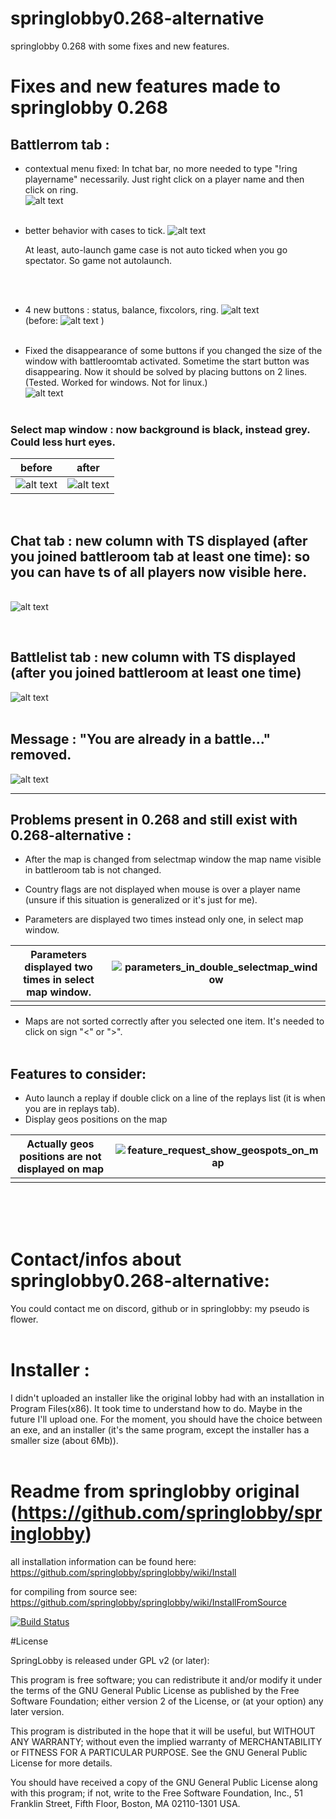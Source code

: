 # springlobby0.268-alternative

springlobby 0.268 with some fixes and new features.

# Fixes and new features made to springlobby 0.268


## Battlerrom tab : 

* contextual menu fixed: In tchat bar, no more needed to type "!ring playername" necessarily. Just right click on a player name and then click on ring.
  &nbsp;  
   ![alt text](images_for_readme/contextual_menu.png)     
  &nbsp;  

* better behavior with cases to tick.
  ![alt text](images_for_readme/spectator_imready_autolaunch_fix.png)

  At least, auto-launch game case is not auto ticked when you go spectator. So game not autolaunch.

  
  &nbsp;  
  &nbsp;  

* 4 new buttons : status, balance, fixcolors, ring.
  ![alt text](images_for_readme/4_buttons_added_battleroom_tab.png)
  &nbsp;  
  (before:
  ![alt text](images_for_readme/battleroom_tab_buttons_before.png)
  )
  &nbsp;  
  &nbsp;  

* Fixed the disappearance of some buttons if you changed the size of the window with battleroomtab activated. Sometime the start button was disappearing. Now it should be solved by placing buttons on 2 lines. (Tested. Worked for windows. Not for linux.)
&nbsp;  
![alt text](images_for_readme/sometimes_start_button_disappeared.png)
&nbsp;  
&nbsp;  

### Select map window : now background is black, instead grey. Could less hurt eyes.

| before                                                                          | after                                                                            |
| ------------------------------------------------------------------------------- | -------------------------------------------------------------------------------- |
| ![alt text](images_for_readme/select_map_grey_background.png) | ![alt text](images_for_readme/select_map_black_background.png) |
&nbsp;    

## Chat tab : new column with TS displayed (after you joined battleroom tab at least one time): so you can have ts of all players now visible here.
&nbsp;  
  ![alt text](images_for_readme/ts_added_official_server_size_reduced.png)     

&nbsp;  


## Battlelist tab : new column with TS displayed (after you joined battleroom at least one time)
![alt text](images_for_readme/battlelist_tab.png)
&nbsp;  
&nbsp;  

## Message : "You are already in a battle..." removed.
![alt text](images_for_readme/window_you_are_already_in_a_battle.png)
&nbsp;  
***

## Problems present in 0.268 and still exist with 0.268-alternative :

- After the map is changed from selectmap window the map name visible in battleroom tab is not changed.

- Country flags are not displayed when mouse is over a player name (unsure if this situation is generalized or it's just for me).
- Parameters are displayed two times instead only one, in select map window.

| Parameters displayed two times in select map window. | ![parameters_in_double_selectmap_window](images_for_readme/parameters_in_double_selectmap_window.png) |
| ---------------------------------------------------- | ------------------------------------------------------------ |
|                                                      |                                                              |
- Maps are not sorted correctly after you selected one item. It's needed to click on sign "<" or ">". 
&nbsp;  
&nbsp;  

## Features to consider:
- Auto launch a replay if double click on a line of the replays list (it is when you are in replays tab).
- Display geos positions on the map

| Actually geos positions are not displayed on map | ![feature_request_show_geospots_on_map](images_for_readme/feature_request_show_geospots_on_map.png) |
| :----------------------------------------------: | ------------------------------------------------------------ |
|                                                  |                                                              |

&nbsp;  
&nbsp;  
&nbsp;  

# Contact/infos about springlobby0.268-alternative:

You could contact me on discord, github or in springlobby: my pseudo is flower.
&nbsp;  
&nbsp;  

# Installer :

I didn't uploaded an installer like the original lobby had with an installation in Program Files(x86). It took time to understand how to do. Maybe in the future I'll upload one. For the moment, you should have the choice between an exe, and an installer (it's the same program, except the installer has a smaller size (about 6Mb)).
&nbsp;  
&nbsp;  

# Readme from springlobby original (https://github.com/springlobby/springlobby)

all installation information can be found here:
https://github.com/springlobby/springlobby/wiki/Install

for compiling from source see:
https://github.com/springlobby/springlobby/wiki/InstallFromSource

[![Build Status](https://travis-ci.org/springlobby/springlobby.svg?branch=master)](https://travis-ci.org/springlobby/springlobby)

#License

SpringLobby is released under GPL v2 (or later):

This program is free software; you can redistribute it and/or modify
it under the terms of the GNU General Public License as published by
the Free Software Foundation; either version 2 of the License, or
(at your option) any later version.

This program is distributed in the hope that it will be useful,
but WITHOUT ANY WARRANTY; without even the implied warranty of
MERCHANTABILITY or FITNESS FOR A PARTICULAR PURPOSE.  See the
GNU General Public License for more details.

You should have received a copy of the GNU General Public License along
with this program; if not, write to the Free Software Foundation, Inc.,
51 Franklin Street, Fifth Floor, Boston, MA 02110-1301 USA.



